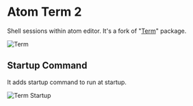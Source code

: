 # Atom Term 2

Shell sessions within atom editor. It's a fork of "[Term][1]" package.

![Term](https://dl.dropboxusercontent.com/u/20947008/webbox/atom/atom-term2-1.png)

## Startup Command

It adds startup command to run at startup.

![Term Startup](https://dl.dropboxusercontent.com/u/20947008/webbox/atom/atom-term2.png)

[1]: http://atom.io/packages/term
